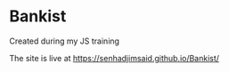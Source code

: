 # Bankist
Created during my JS training

The site is live at https://senhadjimsaid.github.io/Bankist/
